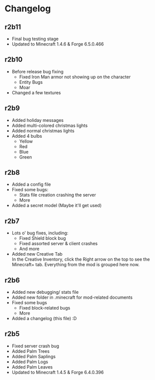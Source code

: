 Changelog
=============
r2b11
-------------
- Final bug testing stage
- Updated to Minecraft 1.4.6 & Forge 6.5.0.466

r2b10
-------------
- Before release bug fixing
	- Fixed Iron Man armor not showing up on the character
	- Entity Bugs
	- Moar
- Changed a few textures

r2b9
-------------
- Added holiday messages
- Added multi-colored christmas lights
- Added normal christmas lights
- Added 4 bulbs
	- Yellow
	- Red
	- Blue
	- Green

r2b8
-------------
- Added a config file
- Fixed some bugs:
	- Stats file creation crashing the server
	- More
- Added a secret model (Maybe it'll get used)

r2b7
-------------
- Lots o' bug fixes, including:    
	- Fixed Shield block bug    
	- Fixed assorted server & client crashes    
	- And more    
- Added new Creative Tab    
In the Creative Inventory, click the Right arrow on the top to see the Minecraft+ tab. Everything from the mod is grouped here now.    
    
r2b6
-------------
- Added new debugging/ stats file    
- Added new folder in .minecraft for mod-related documents    
- Fixed some bugs    
	- Fixed block-related bugs
	- More
- Added a changelog (this file) :D    
    
r2b5
-------------
- Fixed server crash bug    
- Added Palm Trees    
- Added Palm Saplings    
- Added Palm Logs    
- Added Palm Leaves    
- Updated to Minecraft 1.4.5 & Forge 6.4.0.396    